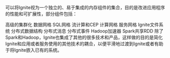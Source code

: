 可以将Ignite视为一个独立的、易于集成的内存组件的集合，目的是改进应用程序的性能和可扩展性，部分组件包括：

高级的集群化
数据网格
SQL网格
流计算和CEP
计算网格
服务网格
Ignite文件系统
分布式数据结构
分布式消息
分布式事件
Hadoop加速器
Spark共享RDD
除了Spark和Hadoop，Ignite也集成了其他的很多技术和产品，这样做的目的是简化Ignite和应用或者服务使用的其他技术的耦合，以便平滑地过渡到Ignite或者有助于将Ignite嵌入已有的系统。